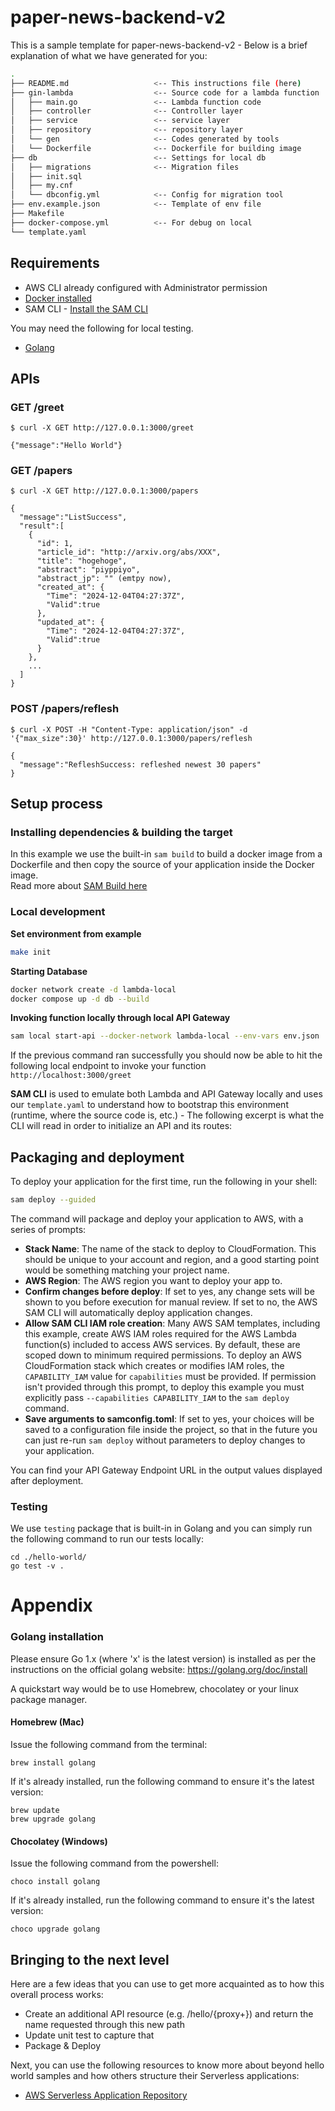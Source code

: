 # paper-news-backend-v2

This is a sample template for paper-news-backend-v2 - Below is a brief explanation of what we have generated for you:

```bash
.
├── README.md                   <-- This instructions file (here)
├── gin-lambda                  <-- Source code for a lambda function
│   ├── main.go                 <-- Lambda function code
│   ├── controller              <-- Controller layer
│   ├── service                 <-- service layer
│   ├── repository              <-- repository layer
│   └── gen                     <-- Codes generated by tools
│   └── Dockerfile              <-- Dockerfile for building image 
├── db                          <-- Settings for local db
│   ├── migrations              <-- Migration files
│   ├── init.sql
│   ├── my.cnf
│   └── dbconfig.yml            <-- Config for migration tool
├── env.example.json            <-- Template of env file
├── Makefile
├── docker-compose.yml          <-- For debug on local
└── template.yaml
```

## Requirements

* AWS CLI already configured with Administrator permission
* [Docker installed](https://www.docker.com/community-edition)
* SAM CLI - [Install the SAM CLI](https://docs.aws.amazon.com/serverless-application-model/latest/developerguide/serverless-sam-cli-install.html)

You may need the following for local testing.
* [Golang](https://golang.org)

## APIs
### GET /greet
```
$ curl -X GET http://127.0.0.1:3000/greet

{"message":"Hello World"}
```

### GET /papers
```
$ curl -X GET http://127.0.0.1:3000/papers 

{
  "message":"ListSuccess",
  "result":[
    {
      "id": 1,
      "article_id": "http://arxiv.org/abs/XXX",
      "title": "hogehoge",
      "abstract": "piyppiyo",
      "abstract_jp": "" (emtpy now),
      "created_at": {
        "Time": "2024-12-04T04:27:37Z",
        "Valid":true
      },
      "updated_at": {
        "Time": "2024-12-04T04:27:37Z",
        "Valid":true
      }
    },
    ...
  ]
}
```

### POST /papers/reflesh
```
$ curl -X POST -H "Content-Type: application/json" -d '{"max_size":30}' http://127.0.0.1:3000/papers/reflesh

{
  "message":"RefleshSuccess: refleshed newest 30 papers"
}
```


## Setup process

### Installing dependencies & building the target 

In this example we use the built-in `sam build` to build a docker image from a Dockerfile and then copy the source of your application inside the Docker image.  
Read more about [SAM Build here](https://docs.aws.amazon.com/serverless-application-model/latest/developerguide/sam-cli-command-reference-sam-build.html) 

### Local development

**Set environment from example**
```bash
make init
```

**Starting Database**
```bash
docker network create -d lambda-local
docker compose up -d db --build
```


**Invoking function locally through local API Gateway**

```bash
sam local start-api --docker-network lambda-local --env-vars env.json
```

If the previous command ran successfully you should now be able to hit the following local endpoint to invoke your function `http://localhost:3000/greet`

**SAM CLI** is used to emulate both Lambda and API Gateway locally and uses our `template.yaml` to understand how to bootstrap this environment (runtime, where the source code is, etc.) - The following excerpt is what the CLI will read in order to initialize an API and its routes:

## Packaging and deployment

To deploy your application for the first time, run the following in your shell:

```bash
sam deploy --guided
```

The command will package and deploy your application to AWS, with a series of prompts:

* **Stack Name**: The name of the stack to deploy to CloudFormation. This should be unique to your account and region, and a good starting point would be something matching your project name.
* **AWS Region**: The AWS region you want to deploy your app to.
* **Confirm changes before deploy**: If set to yes, any change sets will be shown to you before execution for manual review. If set to no, the AWS SAM CLI will automatically deploy application changes.
* **Allow SAM CLI IAM role creation**: Many AWS SAM templates, including this example, create AWS IAM roles required for the AWS Lambda function(s) included to access AWS services. By default, these are scoped down to minimum required permissions. To deploy an AWS CloudFormation stack which creates or modifies IAM roles, the `CAPABILITY_IAM` value for `capabilities` must be provided. If permission isn't provided through this prompt, to deploy this example you must explicitly pass `--capabilities CAPABILITY_IAM` to the `sam deploy` command.
* **Save arguments to samconfig.toml**: If set to yes, your choices will be saved to a configuration file inside the project, so that in the future you can just re-run `sam deploy` without parameters to deploy changes to your application.

You can find your API Gateway Endpoint URL in the output values displayed after deployment.

### Testing

We use `testing` package that is built-in in Golang and you can simply run the following command to run our tests locally:

```shell
cd ./hello-world/
go test -v .
```
# Appendix

### Golang installation

Please ensure Go 1.x (where 'x' is the latest version) is installed as per the instructions on the official golang website: https://golang.org/doc/install

A quickstart way would be to use Homebrew, chocolatey or your linux package manager.

#### Homebrew (Mac)

Issue the following command from the terminal:

```shell
brew install golang
```

If it's already installed, run the following command to ensure it's the latest version:

```shell
brew update
brew upgrade golang
```

#### Chocolatey (Windows)

Issue the following command from the powershell:

```shell
choco install golang
```

If it's already installed, run the following command to ensure it's the latest version:

```shell
choco upgrade golang
```

## Bringing to the next level

Here are a few ideas that you can use to get more acquainted as to how this overall process works:

* Create an additional API resource (e.g. /hello/{proxy+}) and return the name requested through this new path
* Update unit test to capture that
* Package & Deploy

Next, you can use the following resources to know more about beyond hello world samples and how others structure their Serverless applications:

* [AWS Serverless Application Repository](https://aws.amazon.com/serverless/serverlessrepo/)
